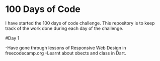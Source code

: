 # 100 Days of Code

I have started the 100 days of code challenge. This repository is to keep track of the
work done during each day of the challenge.

#Day 1

-Have gone through lessons of Responsive Web Design in freecodecamp.org
-Learnt about obects and class in Dart.
